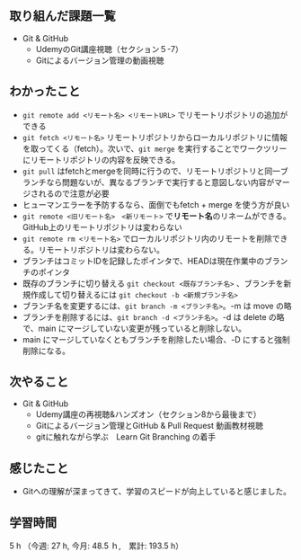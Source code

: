 ## 取り組んだ課題一覧
- Git & GitHub
  - UdemyのGit講座視聴（セクション５-7）
  - Gitによるバージョン管理の動画視聴
## わかったこと
- `git remote add <リモート名> <リモートURL>` でリモートリポジトリの追加ができる
- `git fetch <リモート名>` リモートリポジトリからローカルリポジトリに情報を取ってくる（fetch）。次いで、`git merge` を実行することでワークツリーにリモートリポジトリの内容を反映できる。
- `git pull` はfetchとmergeを同時に行うので、リモートリポジトリと同一ブランチなら問題ないが、異なるブランチで実行すると意図しない内容がマージされるので注意が必要
- ヒューマンエラーを予防するなら、面倒でもfetch + merge を使う方が良い
- `git remote <旧リモート名>　<新リモート>` で**リモート名**のリネームができる。GitHub上のリモートリポジトリは変わらない
- `git remote rm <リモート名>` でローカルリポジトリ内のリモートを削除できる。リモートリポジトリは変わらない。
- ブランチはコミットIDを記録したポインタで、HEADは現在作業中のブランチのポインタ
- 既存のブランチに切り替える `git checkout <既存ブランチ名>` 、ブランチを新規作成して切り替えるには `git checkout -b <新規ブランチ名>`
- ブランチ名を変更するには、`git branch -m <ブランチ名>`。-m は move の略
- ブランチを削除するには、`git branch -d <ブランチ名>`。-d は delete の略で、main にマージしていない変更が残っていると削除しない。
- main にマージしていなくともブランチを削除したい場合、-D にすると強制削除になる。
## 次やること
- Git & GitHub
  - Udemy講座の再視聴&ハンズオン（セクション8から最後まで）
  - Gitによるバージョン管理とGitHub & Pull Request 動画教材視聴
  - gitに触れながら学ぶ　Learn Git Branching の着手
## 感じたこと
- Gitへの理解が深まってきて、学習のスピードが向上していると感じました。
## 学習時間
5 h （今週: 27 h, 今月: 48.5 ｈ,　累計: 193.5 h）
